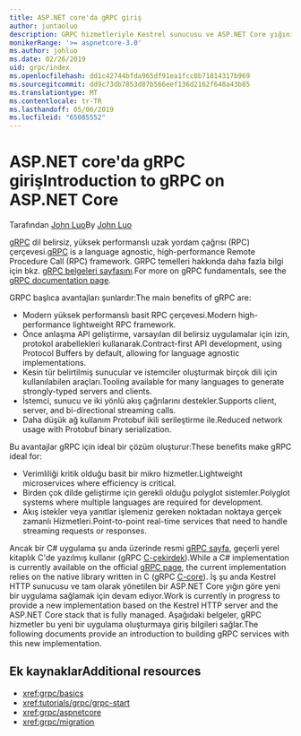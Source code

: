 ```yaml
---
title: ASP.NET core'da gRPC giriş
author: juntaoluo
description: GRPC hizmetleriyle Kestrel sunucusu ve ASP.NET Core yığını hakkında bilgi edinin.
monikerRange: '>= aspnetcore-3.0'
ms.author: johluo
ms.date: 02/26/2019
uid: grpc/index
ms.openlocfilehash: dd1c42744bfda965df91ea1fcc0b71814317b969
ms.sourcegitcommit: dd9c73db7853d87b566eef136d2162f648a43b85
ms.translationtype: MT
ms.contentlocale: tr-TR
ms.lasthandoff: 05/06/2019
ms.locfileid: "65085552"
---
```

# <a name="introduction-to-grpc-on-aspnet-core"></a><span data-ttu-id="7959b-103">ASP.NET core'da gRPC giriş</span><span class="sxs-lookup"><span data-stu-id="7959b-103">Introduction to gRPC on ASP.NET Core</span></span>

<span data-ttu-id="7959b-104">Tarafından [John Luo](https://github.com/juntaoluo)</span><span class="sxs-lookup"><span data-stu-id="7959b-104">By [John Luo](https://github.com/juntaoluo)</span></span>

<span data-ttu-id="7959b-105">[gRPC](https://grpc.io/docs/guides/) dil belirsiz, yüksek performanslı uzak yordam çağrısı (RPC) çerçevesi.</span><span class="sxs-lookup"><span data-stu-id="7959b-105">[gRPC](https://grpc.io/docs/guides/) is a language agnostic, high-performance Remote Procedure Call (RPC) framework.</span></span> <span data-ttu-id="7959b-106">GRPC temelleri hakkında daha fazla bilgi için bkz. [gRPC belgeleri sayfasını](https://grpc.io/docs/).</span><span class="sxs-lookup"><span data-stu-id="7959b-106">For more on gRPC fundamentals, see the [gRPC documentation page](https://grpc.io/docs/).</span></span>

<span data-ttu-id="7959b-107">GRPC başlıca avantajları şunlardır:</span><span class="sxs-lookup"><span data-stu-id="7959b-107">The main benefits of gRPC are:</span></span>
* <span data-ttu-id="7959b-108">Modern yüksek performanslı basit RPC çerçevesi.</span><span class="sxs-lookup"><span data-stu-id="7959b-108">Modern high-performance lightweight RPC framework.</span></span>
* <span data-ttu-id="7959b-109">Önce anlaşma API geliştirme, varsayılan dil belirsiz uygulamalar için izin, protokol arabellekleri kullanarak.</span><span class="sxs-lookup"><span data-stu-id="7959b-109">Contract-first API development, using Protocol Buffers by default, allowing for language agnostic implementations.</span></span>
* <span data-ttu-id="7959b-110">Kesin tür belirtilmiş sunucular ve istemciler oluşturmak birçok dili için kullanılabilen araçları.</span><span class="sxs-lookup"><span data-stu-id="7959b-110">Tooling available for many languages to generate strongly-typed servers and clients.</span></span>
* <span data-ttu-id="7959b-111">İstemci, sunucu ve iki yönlü akış çağrılarını destekler.</span><span class="sxs-lookup"><span data-stu-id="7959b-111">Supports client, server, and bi-directional streaming calls.</span></span>
* <span data-ttu-id="7959b-112">Daha düşük ağ kullanım Protobuf ikili serileştirme ile.</span><span class="sxs-lookup"><span data-stu-id="7959b-112">Reduced network usage with Protobuf binary serialization.</span></span>

<span data-ttu-id="7959b-113">Bu avantajlar gRPC için ideal bir çözüm oluşturur:</span><span class="sxs-lookup"><span data-stu-id="7959b-113">These benefits make gRPC ideal for:</span></span>
* <span data-ttu-id="7959b-114">Verimliliği kritik olduğu basit bir mikro hizmetler.</span><span class="sxs-lookup"><span data-stu-id="7959b-114">Lightweight microservices where efficiency is critical.</span></span>
* <span data-ttu-id="7959b-115">Birden çok dilde geliştirme için gerekli olduğu polyglot sistemler.</span><span class="sxs-lookup"><span data-stu-id="7959b-115">Polyglot systems where multiple languages are required for development.</span></span>
* <span data-ttu-id="7959b-116">Akış istekler veya yanıtlar işlemeniz gereken noktadan noktaya gerçek zamanlı Hizmetleri.</span><span class="sxs-lookup"><span data-stu-id="7959b-116">Point-to-point real-time services that need to handle streaming requests or responses.</span></span>

<span data-ttu-id="7959b-117">Ancak bir C# uygulama şu anda üzerinde resmi [gRPC sayfa](https://grpc.io/docs/quickstart/csharp.html), geçerli yerel kitaplık C'de yazılmış kullanır (gRPC [C-çekirdek](https://grpc.io/blog/grpc-stacks)).</span><span class="sxs-lookup"><span data-stu-id="7959b-117">While a C# implementation is currently available on the official [gRPC page](https://grpc.io/docs/quickstart/csharp.html), the current implementation relies on the native library written in C (gRPC [C-core](https://grpc.io/blog/grpc-stacks)).</span></span> <span data-ttu-id="7959b-118">İş şu anda Kestrel HTTP sunucusu ve tam olarak yönetilen bir ASP.NET Core yığın göre yeni bir uygulama sağlamak için devam ediyor.</span><span class="sxs-lookup"><span data-stu-id="7959b-118">Work is currently in progress to provide a new implementation based on the Kestrel HTTP server and the ASP.NET Core stack that is fully managed.</span></span> <span data-ttu-id="7959b-119">Aşağıdaki belgeler, gRPC hizmetler bu yeni bir uygulama oluşturmaya giriş bilgileri sağlar.</span><span class="sxs-lookup"><span data-stu-id="7959b-119">The following documents provide an introduction to building gRPC services with this new implementation.</span></span>

## <a name="additional-resources"></a><span data-ttu-id="7959b-120">Ek kaynaklar</span><span class="sxs-lookup"><span data-stu-id="7959b-120">Additional resources</span></span>

* <xref:grpc/basics>
* <xref:tutorials/grpc/grpc-start>
* <xref:grpc/aspnetcore>
* <xref:grpc/migration>